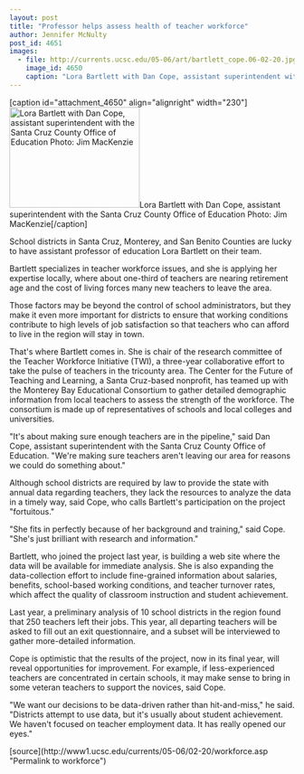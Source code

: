 ```yaml
---
layout: post
title: "Professor helps assess health of teacher workforce"
author: Jennifer McNulty
post_id: 4651
images:
  - file: http://currents.ucsc.edu/05-06/art/bartlett_cope.06-02-20.jpg
    image_id: 4650
    caption: "Lora Bartlett with Dan Cope, assistant superintendent with the Santa Cruz County Office of Education Photo: Jim MacKenzie"
---
```


[caption id="attachment_4650" align="alignright" width="230"]<a href="http://localhost/mysite/wp-content/uploads/2006/02/bartlett_cope.06-02-20.jpg"><img class="size-full wp-image-4650" src="http://localhost/mysite/wp-content/uploads/2006/02/bartlett_cope.06-02-20.jpg" alt="Lora Bartlett with Dan Cope, assistant superintendent with the Santa Cruz County Office of Education Photo: Jim MacKenzie" width="230" height="178" /></a>Lora Bartlett with Dan Cope, assistant superintendent with the Santa Cruz County Office of Education Photo: Jim MacKenzie[/caption]
<a name="content" id="content"></a>
<p>
  School districts in Santa Cruz, Monterey, and San Benito Counties are lucky to have assistant professor of education Lora Bartlett on their team.
</p>
<p>
  Bartlett specializes in teacher workforce issues, and she is applying her expertise locally, where about one-third of teachers are nearing retirement age and the cost of living forces many new teachers to leave the area.
</p>
<p>
  Those factors may be beyond the control of school administrators, but they make it even more important for districts to ensure that working conditions contribute to high levels of job satisfaction so that teachers who can afford to live in the region will stay in town.
</p>
<p>
  That's where Bartlett comes in. She is chair of the research committee of the Teacher Workforce Initiative (TWI), a three-year collaborative effort to take the pulse of teachers in the tricounty area. The Center for the Future of Teaching and Learning, a Santa Cruz-based nonprofit, has teamed up with the Monterey Bay Educational Consortium to gather detailed demographic information from local teachers to assess the strength of the workforce. The consortium is made up of representatives of schools and local colleges and universities.
</p>
<p>
  "It's about making sure enough teachers are in the pipeline," said Dan Cope, assistant superintendent with the Santa Cruz County Office of Education. "We're making sure teachers aren't leaving our area for reasons we could do something about."
</p>
<p>
  Although school districts are required by law to provide the state with annual data regarding teachers, they lack the resources to analyze the data in a timely way, said Cope, who calls Bartlett's participation on the project "fortuitous."
</p>
<p>
  "She fits in perfectly because of her background and training," said Cope. "She's just brilliant with research and information."
</p>
<p>
  Bartlett, who joined the project last year, is building a web site where the data will be available for immediate analysis. She is also expanding the data-collection effort to include fine-grained information about salaries, benefits, school-based working conditions, and teacher turnover rates, which affect the quality of classroom instruction and student achievement.
</p>
<p>
  Last year, a preliminary analysis of 10 school districts in the region found that 250 teachers left their jobs. This year, all departing teachers will be asked to fill out an exit questionnaire, and a subset will be interviewed to gather more-detailed information.
</p>
<p>
  Cope is optimistic that the results of the project, now in its final year, will reveal opportunities for improvement. For example, if less-experienced teachers are concentrated in certain schools, it may make sense to bring in some veteran teachers to support the novices, said Cope.
</p>
<p>
  "We want our decisions to be data-driven rather than hit-and-miss," he said. "Districts attempt to use data, but it's usually about student achievement. We haven't focused on teacher employment data. It has really opened our eyes."
</p>
[source](http://www1.ucsc.edu/currents/05-06/02-20/workforce.asp "Permalink to workforce")
